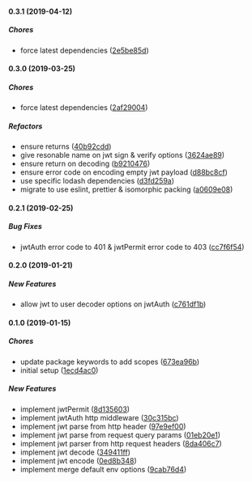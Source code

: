 #### 0.3.1 (2019-04-12)

##### Chores

*  force latest dependencies ([2e5be85d](https://github.com/lykmapipo/jwt-common/commit/2e5be85d31bf74114195e5729da4534b687bf845))

#### 0.3.0 (2019-03-25)

##### Chores

*  force latest dependencies ([2af29004](https://github.com/lykmapipo/jwt-common/commit/2af29004cc226c8c94681b00f486f1c9407b0e41))

##### Refactors

*  ensure returns ([40b92cdd](https://github.com/lykmapipo/jwt-common/commit/40b92cddfa5bb9a141276132f21a35942a29ee13))
*  give resonable name on jwt sign & verify options ([3624ae89](https://github.com/lykmapipo/jwt-common/commit/3624ae895572f86884eadfa1fc7a75f741244927))
*  ensure return on decoding ([b9210476](https://github.com/lykmapipo/jwt-common/commit/b9210476f13097010692fe09eb8dfa41dadb05f6))
*  ensure error code on encoding empty jwt payload ([d88bc8cf](https://github.com/lykmapipo/jwt-common/commit/d88bc8cf356f6e87d719814c8be8357b8a9bed90))
*  use specific lodash dependencies ([d3fd259a](https://github.com/lykmapipo/jwt-common/commit/d3fd259a363a244d4a03f27909d6e9583f6868fa))
*  migrate to use eslint, prettier & isomorphic packing ([a0609e08](https://github.com/lykmapipo/jwt-common/commit/a0609e08a5639e1802b8cf0c858ad193d45d2586))

#### 0.2.1 (2019-02-25)

##### Bug Fixes

*  jwtAuth error code to 401 & jwtPermit error code to 403 ([cc7f6f54](https://github.com/lykmapipo/jwt-common/commit/cc7f6f5457b3844e67379cf94b77641645eec289))

#### 0.2.0 (2019-01-21)

##### New Features

*  allow jwt to user decoder options on jwtAuth ([c761df1b](https://github.com/lykmapipo/jwt-common/commit/c761df1ba9b135c413ff9029fc2604dec39865d6))

#### 0.1.0 (2019-01-15)

##### Chores

*  update package keywords to add scopes ([673ea96b](https://github.com/lykmapipo/jwt-common/commit/673ea96bf810c5d4de2260b3c588dcbed014c9b0))
*  initial setup ([1ecd4ac0](https://github.com/lykmapipo/jwt-common/commit/1ecd4ac03d1f2076de32fdd2cc48a01fbca76364))

##### New Features

*  implement jwtPermit ([8d135603](https://github.com/lykmapipo/jwt-common/commit/8d13560312b090570002779960ecd64bf34897a2))
*  implement jwtAuth http middleware ([30c315bc](https://github.com/lykmapipo/jwt-common/commit/30c315bc38d93389d9be6995e81d15e9418e1951))
*  implement jwt parse from http header ([97e9ef00](https://github.com/lykmapipo/jwt-common/commit/97e9ef00ee8ebdfc07b7db085d622848f4c54b89))
*  implement jwt parse from request query params ([01eb20e1](https://github.com/lykmapipo/jwt-common/commit/01eb20e1b189cba8edd6164a56f1cfdfaaeb11ea))
*  implement jwt parser from http request headers ([8da406c7](https://github.com/lykmapipo/jwt-common/commit/8da406c72ab3bcc903d1bf42ab18e54808bc1602))
*  implement jwt decode ([349411ff](https://github.com/lykmapipo/jwt-common/commit/349411ff09c62a47cb09f237dc6f085c7793bf9d))
*  implement jwt encode ([0ed8b348](https://github.com/lykmapipo/jwt-common/commit/0ed8b34877388f9f0401da64938ee7b11284ad20))
*  implement merge default env options ([9cab76d4](https://github.com/lykmapipo/jwt-common/commit/9cab76d43a2c482198b56713a00f3c76e7f0e5ac))

